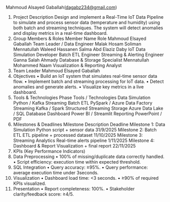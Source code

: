 Mahmoud Alsayed Gaballah(dagabz234@gmail.com)
1. Project Description
Design and implement a Real-Time IoT Data Pipeline to simulate and process sensor data (temperature and humidity) using both batch and streaming techniques. The system will detect anomalies and display metrics in a real-time dashboard.
2. Group Members & Roles
Member Name	Role
Mahmoud Elsayed Gaballah	Team Leader / Data Engineer
Malak Hosam Soliman 
Mennatullah Waleed Hassanen 
Salma Abd Elaziz Daby 	IoT Data Simulation Developer
Batch ETL Engineer
Streaming & Alerting Engineer
Ganna Salah Ahmady	Database & Storage Specialist
Mennatullah Mohammed Naam	Visualization & Reporting Analyst
3. Team Leader
Mahmoud Elsayed Gaballah
4. Objectives
•	Build an IoT system that simulates real-time sensor data flow.
•	Implement batch and streaming processing for IoT data.
•	Detect anomalies and generate alerts.
•	Visualize key metrics in a live dashboard.
5. Tools & Technologies
Phase	Tools / Technologies
Data Simulation	Python / Kafka Streaming 
Batch ETL	PySpark / Azure Data Factory
Streaming	Kafka / Spark Structured Streaming
Storage	Azure Data Lake / SQL Database
Dashboard	Power BI / Streamlit
Reporting	PowerPoint / PDF
6. Milestones & Deadlines
Milestone	Description	Deadline
Milestone 1: Data Simulation	Python script + sensor data	31/9/2025
Milestone 2: Batch ETL	ETL pipeline + processed dataset	11/10/2025
Milestone 3: Streaming Analytics	Real-time alerts pipeline	1/11/2025
Milestone 4: Dashboard & Report	Visualization + final report	22/11/2025
7. KPIs (Key Performance Indicators)
1.	Data Preprocessing
•	100% of missing/duplicate data correctly handled.
•	Script efficiency: execution time within expected threshold.
2.	SQL Integration
•	Query accuracy: ≥95%.
•	Query performance: average execution time under  3seconds.
3.	Visualization
•	Dashboard load time: <3 seconds.
•	≥90% of required KPIs visualized.
4.	Presentation
•	Report completeness: 100%.
•	Stakeholder clarity/feedback score: ≥4/5.

